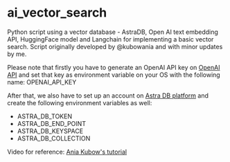 # ai_vector_search
Python script using a vector database - AstraDB, Open AI text embedding API, HuggingFace model and Langchain for implementing a basic vector search. Script originally developed by @kubowania and with minor updates by me.

Please note that firstly you have to generate an OpenAI API key on [OpenAI API](https://openai.com) and set that key as environment variable on your OS with the following name:
OPENAI_API_KEY

After that, we also have to set up an account on [Astra DB platform](https://accounts.datastax.com/session-service/v1/login) and create the following environment variables as well:
* ASTRA_DB_TOKEN
* ASTRA_DB_END_POINT
* ASTRA_DB_KEYSPACE
* ASTRA_DB_COLLECTION

Video for reference: [Ania Kubow's tutorial](https://www.youtube.com/watch?v=PR7xz5vQKGg)
